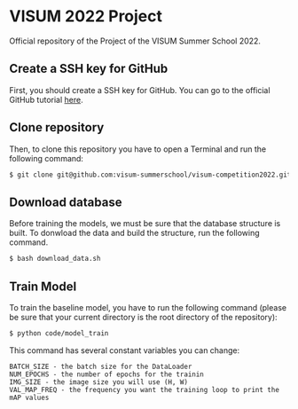 # VISUM 2022 Project
Official repository of the Project of the VISUM Summer School 2022.

## Create a SSH key for GitHub
First, you should create a SSH key for GitHub. You can go to the official GitHub tutorial [here](https://docs.github.com/en/authentication/connecting-to-github-with-ssh/generating-a-new-ssh-key-and-adding-it-to-the-ssh-agent).

## Clone repository
Then, to clone this repository you have to open a Terminal and run the following command:
```bash
$ git clone git@github.com:visum-summerschool/visum-competition2022.git
```

## Download database
Before training the models, we must be sure that the database structure is built. To donwload the data and build the structure, run the following command.
```bash
$ bash download_data.sh
```

## Train Model
To train the baseline model, you have to run the following command (please be sure that your current directory is the root directory of the repository):
```bash
$ python code/model_train
```

This command has several constant variables you can change:
```
BATCH_SIZE - the batch size for the DataLoader
NUM_EPOCHS - the number of epochs for the trainin
IMG_SIZE - the image size you will use (H, W)
VAL_MAP_FREQ - the frequency you want the training loop to print the mAP values
```


